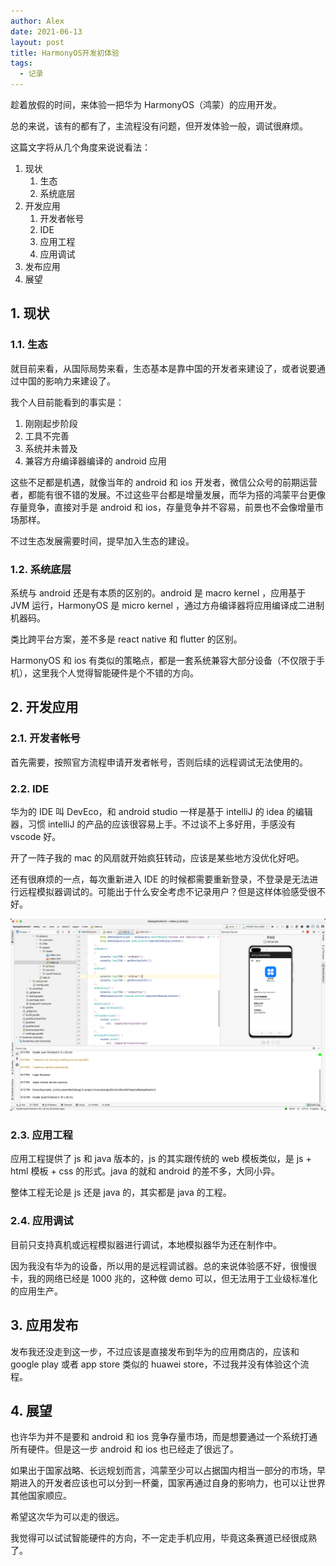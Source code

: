 ```yaml
---
author: Alex
date: 2021-06-13
layout: post
title: HarmonyOS开发初体验
tags:
  - 记录
---
```


趁着放假的时间，来体验一把华为 HarmonyOS（鸿蒙）的应用开发。

总的来说，该有的都有了，主流程没有问题，但开发体验一般，调试很麻烦。

这篇文字将从几个角度来说说看法：

1. 现状
   1. 生态
   2. 系统底层
2. 开发应用
   1. 开发者帐号
   2. IDE
   3. 应用工程
   4. 应用调试
3. 发布应用
4. 展望

## 1. 现状

### 1.1. 生态

就目前来看，从国际局势来看，生态基本是靠中国的开发者来建设了，或者说要通过中国的影响力来建设了。

我个人目前能看到的事实是：

1. 刚刚起步阶段
2. 工具不完善
3. 系统并未普及
4. 兼容方舟编译器编译的 android 应用

这些不足都是机遇，就像当年的 android 和 ios 开发者，微信公众号的前期运营者，都能有很不错的发展。不过这些平台都是增量发展，而华为搭的鸿蒙平台更像存量竞争，直接对手是 android 和 ios，存量竞争并不容易，前景也不会像增量市场那样。

不过生态发展需要时间，提早加入生态的建设。

### 1.2. 系统底层

系统与 android 还是有本质的区别的。android 是 macro kernel ，应用基于 JVM 运行，HarmonyOS 是 micro kernel ，通过方舟编译器将应用编译成二进制机器码。

类比跨平台方案，差不多是 react native 和 flutter 的区别。

HarmonyOS 和 ios 有类似的策略点，都是一套系统兼容大部分设备（不仅限于手机），这里我个人觉得智能硬件是个不错的方向。

## 2. 开发应用

### 2.1. 开发者帐号

首先需要，按照官方流程申请开发者帐号，否则后续的远程调试无法使用的。

### 2.2. IDE

华为的 IDE 叫 DevEco，和 android studio 一样是基于 intelliJ 的 idea 的编辑器，习惯 intelliJ 的产品的应该很容易上手。不过谈不上多好用，手感没有 vscode 好。

开了一阵子我的 mac 的风扇就开始疯狂转动，应该是某些地方没优化好吧。

还有很麻烦的一点，每次重新进入 IDE 的时候都需要重新登录，不登录是无法进行远程模拟器调试的。可能出于什么安全考虑不记录用户？但是这样体验感受很不好。

![](../../assets/images/other/鸿蒙开发.png)

### 2.3. 应用工程

应用工程提供了 js 和 java 版本的，js 的其实跟传统的 web 模板类似，是 js + html 模板 + css 的形式。java 的就和 android 的差不多，大同小异。

整体工程无论是 js 还是 java 的，其实都是 java 的工程。

### 2.4. 应用调试

目前只支持真机或远程模拟器进行调试，本地模拟器华为还在制作中。

因为我没有华为的设备，所以用的是远程调试器。总的来说体验感不好，很慢很卡，我的网络已经是 1000 兆的，这种做 demo 可以，但无法用于工业级标准化的应用生产。

## 3. 应用发布

发布我还没走到这一步，不过应该是直接发布到华为的应用商店的，应该和 google play 或者 app store 类似的 huawei store，不过我并没有体验这个流程。

## 4. 展望

也许华为并不是要和 android 和 ios 竞争存量市场，而是想要通过一个系统打通所有硬件。但是这一步 android 和 ios 也已经走了很远了。

如果出于国家战略、长远规划而言，鸿蒙至少可以占据国内相当一部分的市场，早期进入的开发者应该也可以分到一杯羹，国家再通过自身的影响力，也可以让世界其他国家顺应。

希望这次华为可以走的很远。

我觉得可以试试智能硬件的方向，不一定走手机应用，毕竟这条赛道已经很成熟了。
